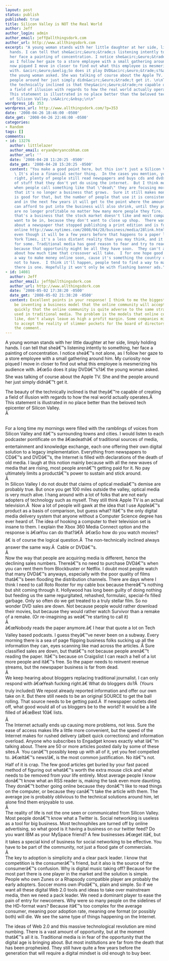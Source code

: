 ```yaml
---
layout: post
status: publish
published: true
title: Silicon Valley is NOT the Real World
author: Jeff
author_login: admin
author_email: jeff@allthingsdork.com
author_url: http://www.allthingsdork.com
excerpt: "A young woman stands with her little daughter at her side, limply holding
  hands. I can tell that she&acirc;&euro;&trade;s listening intently to something,
  her face a painting of concentration. I notice she&acirc;&euro;&trade;s not alone,
  as I follow her gaze to a store employee with a small gathering around him. My curiosity
  now piqued I move in closer to find out what this employee is mesmerizing his audience
  with. &acirc;&euro;&oelig;So does it play DVD&acirc;&euro;&trade;s?&acirc;&euro;\x9D
  the young woman asked. She was talking of course about the Apple TV. She and the
  people around her just simply didn&acirc;&euro;&trade;t get it. \n\nThe beauty of
  the technically inclined is that they&acirc;&euro;&trade;re capable of creating
  a field of illusion with regards to how the real world actually operates.&Acirc;&nbsp;
  This statement is illustrated in no place better than the beloved tech epicenter
  of Silicon Valley.\n&Acirc;&nbsp;\n\n"
wordpress_id: 353
wordpress_url: http://www.allthingsdork.com/?p=353
date: '2008-04-26 18:46:00 -0500'
date_gmt: '2008-04-26 22:46:00 -0500'
categories:
- Random
tags: []
comments:
- id: 13276
  author: littlelazer
  author_email: eryan@eryancobham.com
  author_url: ''
  date: '2008-04-28 11:20:25 -0500'
  date_gmt: '2008-04-28 15:20:25 -0500'
  content: "You make a good point here, but this isn't just a Silicon Valley thing.
    \ It's also a financial sector thing.  In the cases you mention, you're absolutely
    right, plenty of people still read newspapers and buys cds and dvds and have plenty
    of stuff that they don't yet do using the internet.  But I think most of the time
    when people call something like that \"dead\" they are focusing more on the fact
    that it's no longer a business that grows.  Sure it still makes money now and
    is good for that, but the number of people that use it is consistently shrinking
    and in the next few years it will get to the point where the amount of money they
    can afford to put into the business will also shrink, until they point where they
    are no longer profitable no matter how many more people they fire.  Generally
    that's a business that the stock market doesn't like and most companies don't
    want to be in, because they don't want to close up shop.  There was a story today
    about a newspaper that stopped publishing a print edition and is focusing exclusively
    online http://www.nytimes.com/2008/04/28/business/media/28link.html?em&amp;ex=1209528000&amp;en=0e84dd58a11c0493&amp;ei=5087%0A\r\nso
    even though it will be a few years before that happens to a paper like the New
    York Times, it's a less distant reality than you may think, and it's the present
    for some. Traditional media has good reason to fear and try to react quickly,
    because that opportunity might be all they have soon.  They can't afford to think
    about how much time that crossover will take.  I for one hope good reporters find
    a way to make money online soon, cause it's something the country can't afford
    not to have.  I think it'll happen, people tend to find a way to make money if
    there is one. Hopefully it won't only be with flashing banner ads."
- id: 14081
  author: Jeff
  author_email: jeff@allthingsdork.com
  author_url: http://www.allthingsdork.com
  date: '2008-05-02 17:38:20 -0500'
  date_gmt: '2008-05-02 21:38:20 -0500'
  content: Excellent points in your response! I think to me the biggest problem will
    be inventing a business model that the online community will accept. We've learned
    quickly that the online community is quite adverse to the same strategies we've
    used in traditional media. The problem is the models that online communities DO
    like, don't always leave as high a profit margin. Some companies might just have
    to accept the reality of slimmer pockets for the board of directors. Thanks for
    the comment.
---
```

<p>A young woman stands with her little daughter at her side, limply holding hands. I can tell that she&acirc;&euro;&trade;s listening intently to something, her face a painting of concentration. I notice she&acirc;&euro;&trade;s not alone, as I follow her gaze to a store employee with a small gathering around him. My curiosity now piqued I move in closer to find out what this employee is mesmerizing his audience with. &acirc;&euro;&oelig;So does it play DVD&acirc;&euro;&trade;s?&acirc;&euro; the young woman asked. She was talking of course about the Apple TV. She and the people around her just simply didn&acirc;&euro;&trade;t get it. </p>
<p>The beauty of the technically inclined is that they&acirc;&euro;&trade;re capable of creating a field of illusion with regards to how the real world actually operates.&Acirc;&nbsp; This statement is illustrated in no place better than the beloved tech epicenter of Silicon Valley.<br />
&Acirc;&nbsp;</p>
<p><a id="more"></a><a id="more-353"></a><br />
For a long time my mornings were filled with the ramblings of voices from Silicon Valley and it&acirc;&euro;&trade;s surrounding towns and cities. I would listen to each podcaster pontificate on the &acirc;&euro;&oelig;death&acirc;&euro; of traditional sources of media, entertainment and knowledge exchange, each one offering their own digital solution to a legacy implementation. Everything from newspapers to CD&acirc;&euro;&trade;s and DVD&acirc;&euro;&trade;s, the Internet is filled with declarations of the death of old media. I laugh at this notion mainly because with all the new waves of media that are rising, most people aren&acirc;&euro;&trade;t getting paid for it. No pay ultimately limits a product&acirc;&euro;&trade;s power to sustain and stick around.<br />
&Acirc;&nbsp;<br />
In Silicon Valley I do not doubt that claims of optical media&acirc;&euro;&trade;s demise are probably true. But once you get 100 miles outside the valley, optical media is very much alive. I hang around with a lot of folks that are not early adopters of technology such as myself. They still think Apple TV is an actual television.&Acirc;&nbsp; Now a lot of people will gawk at the idea that I use Apple&acirc;&euro;&trade;s product as a basis of comparison, but guess what? It&acirc;&euro;&trade;s the only digital media delivery system that anyone without a Computer Science degree has ever heard of. The idea of hooking a computer to their television set is insane to them. I explain the Xbox 360 Media Connect option and the response is &acirc;&euro;&oelig;You can do that?&acirc;&euro;&Acirc;&nbsp; &acirc;&euro;&oelig;So how do you watch movies?&acirc;&euro; is of course the logical question.&Acirc;&nbsp; The non-technically inclined always answer the same way.&Acirc;&nbsp; Cable or DVD&acirc;&euro;&trade;s.<br />
&Acirc;&nbsp;<br />
Now the way that people are acquiring media is different, hence the declining sales numbers. There&acirc;&euro;&trade;s no need to purchase DVD&acirc;&euro;&trade;s when you can rent them from Blockbuster or Netflix. I doubt most people watch that many DVD&acirc;&euro;&trade;s anyways, especially with the poor quality of films that&acirc;&euro;&trade;s been flooding the distribution channels. There are days where I think I need to call Roto Rooter for my cable box because there&acirc;&euro;&trade;s nothing but shit coming through it. Hollywood has long been guilty of doing nothing but feeding us the same regurgitated, rehashed, formulaic, special-fx filled garbage. Only so often do we get treated to a truly stellar film. So no wonder DVD sales are down. Not because people would rather download their movies, but because they would rather watch Survivor than a remake of a remake. (Or re-imagining as we&acirc;&euro;&trade;re starting to call it)<br />
&Acirc;&nbsp;<br />
&acirc;&euro;&oelig;Nobody reads the paper anymore.&acirc;&euro; I hear that quote a lot on Tech Valley based podcasts. I guess they&acirc;&euro;&trade;ve never been on a subway. Every morning there is a sea of page flipping business folks sucking up all the information they can, eyes scanning like mad across the articles. &Acirc;&nbsp;Sure classified sales are down, but that&acirc;&euro;&trade;s not because people aren&acirc;&euro;&trade;t reading the paper. It&acirc;&euro;&trade;s because on Craigslist I can reach a hell of a lot more people and it&acirc;&euro;&trade;s free. So the paper needs to reinvent revenue streams, but the newspaper business is far from dead.<br />
&Acirc;&nbsp;<br />
We keep hearing about bloggers replacing traditional journalist. I can only respond with &acirc;&euro;&oelig;Yeah fucking right.&acirc;&euro; What do bloggers do?&Acirc;&nbsp; (Yours truly included) We repost already reported information and offer our own take on it. But there still needs to be an original SOURCE to get the ball rolling. That source needs to be getting paid.&Acirc;&nbsp; If newspaper outlets died off, what good would all of us bloggers be to the world? It would be a life filled of &acirc;&euro;&oelig;Best 10&acirc;&euro; lists.<br />
&Acirc;&nbsp;<br />
The Internet actually ends up causing more problems, not less. Sure the ease of access makes life a little more convenient, but the speed of the Internet makes for rushed delivery (albeit quick corrections) and information overload. Anyone who subscribes to Engadget knows exactly what I&acirc;&euro;&trade;m talking about. There are 50 or more articles posted daily by some of these sites.&Acirc;&nbsp; You can&acirc;&euro;&trade;t possibly keep up with all of it, yet you feel compelled to. &acirc;&euro;&oelig;It&acirc;&euro;&trade;s news!&acirc;&euro;, is the most common justification. No it&acirc;&euro;&trade;s not. Half of it is crap. The few good articles get buried by your fast paced method of figuring out what&acirc;&euro;&trade;s worth the extra mouse click and what needs to be removed from your life entirely. Most average people I know don&acirc;&euro;&trade;t know what an RSS reader is, making the task even more daunting. They don&acirc;&euro;&trade;t bother going online because they don&acirc;&euro;&trade;t like to read things on the computer, or because they can&acirc;&euro;&trade;t take the article with them. The average joe is probably oblivious to the technical solutions around him, let alone find them enjoyable to use.<br />
&Acirc;&nbsp;<br />
The reality of life is not the one seen or communicated from Silicon Valley. Most people don&acirc;&euro;&trade;t know what a Twitter is. Social networking is useless as a tool for big business. Most technophiles are turned off by online advertising, so what good is it having a business on our twitter feed? Do you want IBM as your MySpace friend? A few businesses &acirc;&euro;&oelig;get it&acirc;&euro;, but it takes a special kind of business for social networking to be effective. You have to be part of the community, not just a flood gate of commercials.<br />
&Acirc;&nbsp;<br />
The key to adoption is simplicity and a clear pack leader. I know that competition is the consumer&acirc;&euro;&trade;s friend, but it also is the source of the consumer&acirc;&euro;&trade;s confusion. Why is digital music taking off? Because for the most part there is one player in the market and the solution is simple. People who own Zunes or a Rhapsody compatible player are probably the early adopters. Soccer moms own iPod&acirc;&euro;&trade;s, plain and simple. So if we want all these digital Web 2.0 tools and ideas to take over mainstream media, then we need a pack leader. We need a dominant player to ease the pain of entry for newcomers. Why were so many people on the sidelines of the HD-format wars? Because it&acirc;&euro;&trade;s too complex for the average consumer, meaning poor adoption rate, meaning one format (or possibly both) will die. We see the same type of things happening on the Internet.</p>
<p>The ideas of Web 2.0 and this massive technological revolution are mind numbing. There is a vast amount of opportunity, but at the moment that&acirc;&euro;&trade;s all it is. Traditional media is in fear of the opportunity that the digital age is bringing about. But most institutions are far from the death that has been prophesied. They still have quite a few years before the generation that will require a digital mindset is old enough to buy beer.</p>
